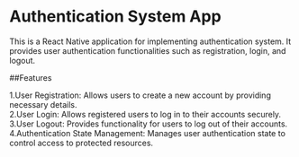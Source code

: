 
# Authentication System App

This is a React Native application for implementing authentication system. It provides user authentication functionalities such as registration, login, and logout.

##Features

1.User Registration: Allows users to create a new account by providing necessary details.  
2.User Login: Allows registered users to log in to their accounts securely.  
3.User Logout: Provides functionality for users to log out of their accounts.  
4.Authentication State Management: Manages user authentication state to control access to protected resources.  
